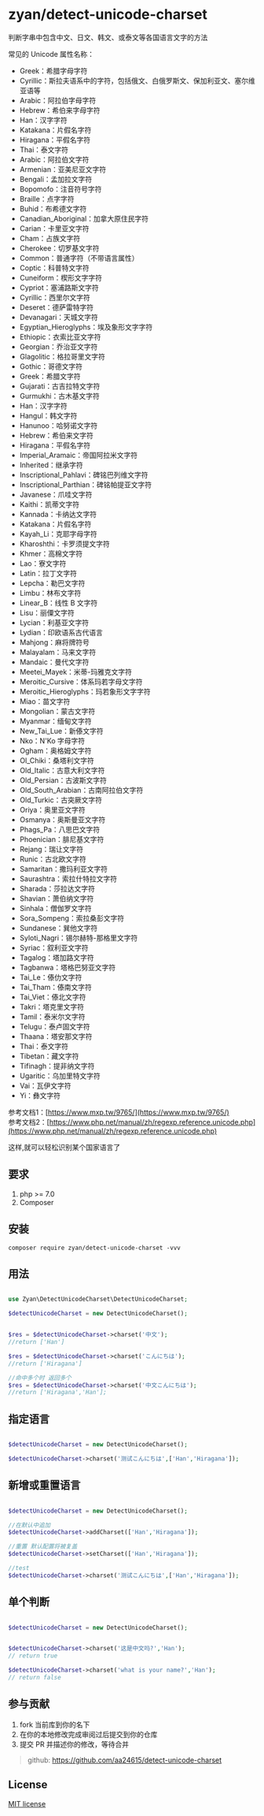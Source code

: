 

# zyan/detect-unicode-charset

判断字串中包含中文、日文、韩文、或泰文等各国语言文字的方法       

常见的 Unicode 属性名称：

- Greek：希腊字母字符
- Cyrillic：斯拉夫语系中的字符，包括俄文、白俄罗斯文、保加利亚文、塞尔维亚语等
- Arabic：阿拉伯字母字符
- Hebrew：希伯来字母字符
- Han：汉字字符
- Katakana：片假名字符
- Hiragana：平假名字符
- Thai：泰文字符
- Arabic：阿拉伯文字符
- Armenian：亚美尼亚文字符
- Bengali：孟加拉文字符
- Bopomofo：注音符号字符
- Braille：点字字符
- Buhid：布希德文字符
- Canadian_Aboriginal：加拿大原住民字符
- Carian：卡里亚文字符
- Cham：占族文字符
- Cherokee：切罗基文字符
- Common：普通字符（不带语言属性）
- Coptic：科普特文字符
- Cuneiform：楔形文字字符
- Cypriot：塞浦路斯文字符
- Cyrillic：西里尔文字符
- Deseret：德萨雷特字符
- Devanagari：天城文字符
- Egyptian_Hieroglyphs：埃及象形文字字符
- Ethiopic：衣索比亚文字符
- Georgian：乔治亚文字符
- Glagolitic：格拉哥里文字符
- Gothic：哥德文字符
- Greek：希腊文字符
- Gujarati：古吉拉特文字符
- Gurmukhi：古木基文字符
- Han：汉字字符
- Hangul：韩文字符
- Hanunoo：哈努诺文字符
- Hebrew：希伯来文字符
- Hiragana：平假名字符
- Imperial_Aramaic：帝国阿拉米文字符
- Inherited：继承字符
- Inscriptional_Pahlavi：碑铭巴列维文字符
- Inscriptional_Parthian：碑铭帕提亚文字符
- Javanese：爪哇文字符
- Kaithi：凯蒂文字符
- Kannada：卡纳达文字符
- Katakana：片假名字符
- Kayah_Li：克耶字母字符
- Kharoshthi：卡罗须提文字符
- Khmer：高棉文字符
- Lao：寮文字符
- Latin：拉丁文字符
- Lepcha：勒巴文字符
- Limbu：林布文字符
- Linear_B：线性 B 文字符
- Lisu：丽僳文字符
- Lycian：利基亚文字符
- Lydian：印欧语系古代语言
- Mahjong：麻将牌符号
- Malayalam：马来文字符
- Mandaic：曼代文字符
- Meetei_Mayek：米蒂-玛雅克文字符
- Meroitic_Cursive：体系玛若字母文字符
- Meroitic_Hieroglyphs：玛若象形文字字符
- Miao：苗文字符
- Mongolian：蒙古文字符
- Myanmar：缅甸文字符
- New_Tai_Lue：新傣文字符
- Nko：N'Ko 字母字符
- Ogham：奥格姆文字符
- Ol_Chiki：桑塔利文字符
- Old_Italic：古意大利文字符
- Old_Persian：古波斯文字符
- Old_South_Arabian：古南阿拉伯文字符
- Old_Turkic：古突厥文字符
- Oriya：奥里亚文字符
- Osmanya：奥斯曼亚文字符
- Phags_Pa：八思巴文字符
- Phoenician：腓尼基文字符
- Rejang：瑞让文字符
- Runic：古北欧文字符
- Samaritan：撒玛利亚文字符
- Saurashtra：索拉什特拉文字符
- Sharada：莎拉达文字符
- Shavian：萧伯纳文字符
- Sinhala：僧伽罗文字符
- Sora_Sompeng：索拉桑彭文字符
- Sundanese：巽他文字符
- Syloti_Nagri：锡尔赫特-那格里文字符
- Syriac：叙利亚文字符
- Tagalog：塔加路文字符
- Tagbanwa：塔格巴努亚文字符
- Tai_Le：傣仂文字符
- Tai_Tham：傣南文字符
- Tai_Viet：傣北文字符
- Takri：塔克里文字符
- Tamil：泰米尔文字符
- Telugu：泰卢固文字符
- Thaana：塔安那文字符
- Thai：泰文字符
- Tibetan：藏文字符
- Tifinagh：提非纳文字符
- Ugaritic：乌加里特文字符
- Vai：瓦伊文字符
- Yi：彝文字符

参考文档1：[https://www.mxp.tw/9765/](https://www.mxp.tw/9765/)      
参考文档2：[https://www.php.net/manual/zh/regexp.reference.unicode.php](https://www.php.net/manual/zh/regexp.reference.unicode.php)

这样,就可以轻松识别某个国家语言了

## 要求

1. php >= 7.0
2. Composer

## 安装

```shell
composer require zyan/detect-unicode-charset -vvv
```

## 用法

```php

use Zyan\DetectUnicodeCharset\DetectUnicodeCharset;

$detectUnicodeCharset = new DetectUnicodeCharset();


$res = $detectUnicodeCharset->charset('中文');
//return ['Han']

$res = $detectUnicodeCharset->charset('こんにちは');
//return ['Hiragana']

//命中多个时 返回多个
$res = $detectUnicodeCharset->charset('中文こんにちは');
//return ['Hiragana','Han'];

```

## 指定语言

```php

$detectUnicodeCharset = new DetectUnicodeCharset();

$detectUnicodeCharset->charset('测试こんにちは',['Han','Hiragana']);

```

## 新增或重置语言

```php

$detectUnicodeCharset = new DetectUnicodeCharset();

//在默认中追加
$detectUnicodeCharset->addCharset(['Han','Hiragana']);

//重置 默认配置将被复盖
$detectUnicodeCharset->setCharset(['Han','Hiragana']);

//test
$detectUnicodeCharset->charset('测试こんにちは',['Han','Hiragana']);

```

## 单个判断

```php

$detectUnicodeCharset = new DetectUnicodeCharset();


$detectUnicodeCharset->charset('这是中文吗?','Han');
// return true

$detectUnicodeCharset->charset('what is your name?','Han');
// return false

```


## 参与贡献

1. fork 当前库到你的名下
2. 在你的本地修改完成审阅过后提交到你的仓库
3. 提交 PR 并描述你的修改，等待合并

> github: https://github.com/aa24615/detect-unicode-charset

## License

[MIT license](https://opensource.org/licenses/MIT)

